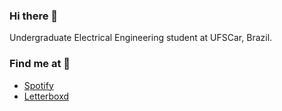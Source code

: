 ### Hi there 👋

Undergraduate Electrical Engineering student at UFSCar, Brazil.

### Find me at 🔎

- [Spotify](https://open.spotify.com/user/augustocamaral)
- [Letterboxd](https://letterboxd.com/augustocamaral/)

